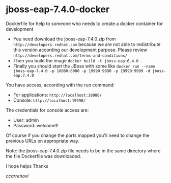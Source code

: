 # jboss-eap-7.4.0-docker
Dockerfile for help to someone who needs to create a docker container for development

* You need download the jboss-eap-7.4.0.zip from `http://developers.redhat.com` because we are not able to redistribute this versión according our development purpose.  Please review `http://developers.redhat.com/terms-and-conditions/`
* Then you build the image `` docker build -t jboss-eap:6.4.0 . ``
* Finally you should start the JBoss with some like `` docker run --name jboss-eap-7.4.0 -p 18080:8080 -p 19990:9990 -p 19999:9999 -d jboss-eap:7.4.0 ``

You have access, according with the run command:
* For applications: `http://localhost:18080/`
* Console: `http://localhost:19990/`

The credentials for console access are:
- User: admin
- Password: welcome1!

Of course if you change the ports mapped you'll need to change the previous URLs on appropriate way.

Note: the jboss-eap-7.4.0.zip file needs to be in the same directory where the file Dockerfile was downloaded.

I hope helps
Thanks

_ccarrenovi_

